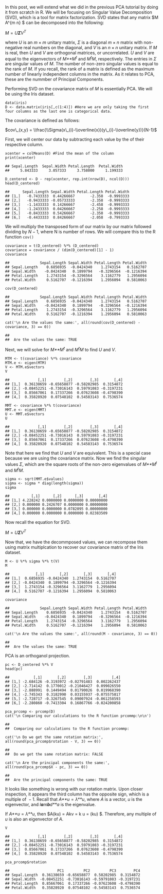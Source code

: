 In this post, we will extend what we did in the previous PCA tutorial by
doing it from scratch in R. We will be focusing on Singular Value
Decomposition (SVD), which is a tool for matrix factorization. SVD
states that any matrix $M A^{m n} $ can be decomposed into the
following:

*M* = *U**Σ**V*<sup>*T*</sup>

where *U* is an *m* × *m* unitary matrix, *Σ* is a diagonal *m* × *n*
matrix with non-negative real numbers on the diagonal, and *V* is an
*n* × *n* unitary matrix. If *M* is real, then *U* and *V* are
orthogonal matrices, or uncorrelated. *U* and *V* are equal to the
eigenvectors of *M**M*<sup>*t*</sup> and *M*<sup>*t*</sup>*M*,
respectively. The entries in *Σ* are singular values of *M*. The number
of non-zero singular values is equal to the rank of *M*. If you recall,
the rank of a matrix is defined as the maximum number of linearly
independent columns in the matrix. As it relates to PCA, these are the
nummber of Principal Components.

Performing SVD on the covariance matrix of *M* is essentially PCA. We
will be using the Iris dataset.

    data(iris)
    D <- data.matrix(iris[,c(1:4)]) #Here we are only taking the first four columns as the last one is categorical data.

The covariance is defined as follows:

$cov\_{x,y} = \\frac{\\Sigma(x\_{i}-\\overline{x})(y\_{i}-\\overline{y})}{N-1}$

First, we will center our data by subtracting each value by the of their
respective column.

    xcenter = colMeans(D) #Find the mean of the column
    print(xcenter)

    ## Sepal.Length  Sepal.Width Petal.Length  Petal.Width 
    ##     5.843333     3.057333     3.758000     1.199333

    D_centered <- D - rep(xcenter, rep.int(nrow(D), ncol(D)))
    head(D_centered)

    ##      Sepal.Length Sepal.Width Petal.Length Petal.Width
    ## [1,]   -0.7433333  0.44266667       -2.358  -0.9993333
    ## [2,]   -0.9433333 -0.05733333       -2.358  -0.9993333
    ## [3,]   -1.1433333  0.14266667       -2.458  -0.9993333
    ## [4,]   -1.2433333  0.04266667       -2.258  -0.9993333
    ## [5,]   -0.8433333  0.54266667       -2.358  -0.9993333
    ## [6,]   -0.4433333  0.84266667       -2.058  -0.7993333

We will multiply the transposed form of our matrix by our matrix
followed dividing by *N* − 1, where N is number of rows. We will compare
this to the R function `cov()`

    covariance = t(D_centered) %*% (D_centered)
    covariance = covariance / (dim(D_centered)[1] - 1)
    covariance

    ##              Sepal.Length Sepal.Width Petal.Length Petal.Width
    ## Sepal.Length    0.6856935  -0.0424340    1.2743154   0.5162707
    ## Sepal.Width    -0.0424340   0.1899794   -0.3296564  -0.1216394
    ## Petal.Length    1.2743154  -0.3296564    3.1162779   1.2956094
    ## Petal.Width     0.5162707  -0.1216394    1.2956094   0.5810063

    cov(D_centered)

    ##              Sepal.Length Sepal.Width Petal.Length Petal.Width
    ## Sepal.Length    0.6856935  -0.0424340    1.2743154   0.5162707
    ## Sepal.Width    -0.0424340   0.1899794   -0.3296564  -0.1216394
    ## Petal.Length    1.2743154  -0.3296564    3.1162779   1.2956094
    ## Petal.Width     0.5162707  -0.1216394    1.2956094   0.5810063

    cat('\n Are the values the same:', all(round(cov(D_centered) - covariance, 3) == 0)) 

    ## 
    ##  Are the values the same: TRUE

Next, we will solve for *M**M*<sup>*t*</sup> and *M*<sup>*t*</sup>*M* to
find *U* and *V*.

    MTM <- t(covariance) %*% covariance
    MTM.e <- eigen(MTM)
    V <- MTM.e$vectors
    V

    ##             [,1]        [,2]        [,3]       [,4]
    ## [1,]  0.36138659 -0.65658877 -0.58202985  0.3154872
    ## [2,] -0.08452251 -0.73016143  0.59791083 -0.3197231
    ## [3,]  0.85667061  0.17337266  0.07623608 -0.4798390
    ## [4,]  0.35828920  0.07548102  0.54583143  0.7536574

    MMT <- covariance %*% t(covariance)
    MMT.e <- eigen(MMT)
    U <- MMT.e$vectors
    U

    ##             [,1]        [,2]        [,3]       [,4]
    ## [1,]  0.36138659 -0.65658877 -0.58202985  0.3154872
    ## [2,] -0.08452251 -0.73016143  0.59791083 -0.3197231
    ## [3,]  0.85667061  0.17337266  0.07623608 -0.4798390
    ## [4,]  0.35828920  0.07548102  0.54583143  0.7536574

Note that here we find that *U* and *V* are equivalent. This is a
special case because we are using the covariance matrix. Now we find the
singular values *Σ*, which are the square roots of the non-zero
eigenvalues of *M**M*<sup>*t*</sup> and *M*<sup>*t*</sup>*M*.

    sigma <- sqrt(MMT.e$values)
    sigma <- sigma * diag(length(sigma))
    sigma

    ##          [,1]      [,2]      [,3]       [,4]
    ## [1,] 4.228242 0.0000000 0.0000000 0.00000000
    ## [2,] 0.000000 0.2426707 0.0000000 0.00000000
    ## [3,] 0.000000 0.0000000 0.0782095 0.00000000
    ## [4,] 0.000000 0.0000000 0.0000000 0.02383509

Now recall the equation for SVD.

*M* = *U**Σ**V*<sup>*T*</sup>

Now that, we have the decommposed values, we can recompose them using
matrix multiplcation to recover our covariance matrix of the Iris
dataset.

    M <- U %*% sigma %*% t(V)
    M

    ##            [,1]       [,2]       [,3]       [,4]
    ## [1,]  0.6856935 -0.0424340  1.2743154  0.5162707
    ## [2,] -0.0424340  0.1899794 -0.3296564 -0.1216394
    ## [3,]  1.2743154 -0.3296564  3.1162779  1.2956094
    ## [4,]  0.5162707 -0.1216394  1.2956094  0.5810063

    covariance

    ##              Sepal.Length Sepal.Width Petal.Length Petal.Width
    ## Sepal.Length    0.6856935  -0.0424340    1.2743154   0.5162707
    ## Sepal.Width    -0.0424340   0.1899794   -0.3296564  -0.1216394
    ## Petal.Length    1.2743154  -0.3296564    3.1162779   1.2956094
    ## Petal.Width     0.5162707  -0.1216394    1.2956094   0.5810063

    cat('\n Are the values the same:', all(round(M - covariance, 3) == 0)) 

    ## 
    ##  Are the values the same: TRUE

PCA is an orthoganol projection.

    pc <- D_centered %*% V
    head(pc)

    ##           [,1]       [,2]        [,3]         [,4]
    ## [1,] -2.684126 -0.3193972 -0.02791483  0.002262437
    ## [2,] -2.714142  0.1770012 -0.21046427  0.099026550
    ## [3,] -2.888991  0.1449494  0.01790026  0.019968390
    ## [4,] -2.745343  0.3182990  0.03155937 -0.075575817
    ## [5,] -2.728717 -0.3267545  0.09007924 -0.061258593
    ## [6,] -2.280860 -0.7413304  0.16867766 -0.024200858

    pca_prcomp <- prcomp(D)
    cat('\n Comparing our calculations to the R function prcommp:\n\n')

    ## 
    ##  Comparing our calculations to the R function prcommp:

    cat('\n Do we get the same rotation matrix:',  all(round(pca_prcomp$rotation - V, 3) == 0)) 

    ## 
    ##  Do we get the same rotation matrix: FALSE

    cat('\n Are the principal components the same:', all(round(pca_prcomp$X - pc, 3) == 0)) 

    ## 
    ##  Are the principal components the same: TRUE

It looks like something is wrong with our rotation matrix. Upon closer
inspection, it appears the third column has the opposite sign, which is
a multiple of  − 1. Recall that *A**u* = *λ**u*, where *A* is a vector,
*u* is the eigenvector, and *l**a**m**b**d**a* is the eigenvalue.

If *A**u* = *λ**u*, then $A(ku) = Akv = k u = (ku) $. Therefore, any
multiple of *u* is also an eigenvector of *A*.

    V

    ##             [,1]        [,2]        [,3]       [,4]
    ## [1,]  0.36138659 -0.65658877 -0.58202985  0.3154872
    ## [2,] -0.08452251 -0.73016143  0.59791083 -0.3197231
    ## [3,]  0.85667061  0.17337266  0.07623608 -0.4798390
    ## [4,]  0.35828920  0.07548102  0.54583143  0.7536574

    pca_prcomp$rotation

    ##                      PC1         PC2         PC3        PC4
    ## Sepal.Length  0.36138659 -0.65658877  0.58202985  0.3154872
    ## Sepal.Width  -0.08452251 -0.73016143 -0.59791083 -0.3197231
    ## Petal.Length  0.85667061  0.17337266 -0.07623608 -0.4798390
    ## Petal.Width   0.35828920  0.07548102 -0.54583143  0.7536574
